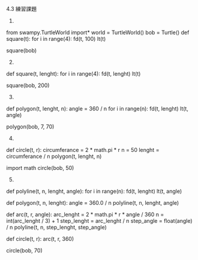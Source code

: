 4.3 練習課題

1.
 from swampy.TurtleWorld import*
 world = TurtleWorld()
 bob = Turtle()
 def square(t):
     for i in range(4):
         fd(t, 100)
         lt(t)

 square(bob)


2.
def square(t, lenght):
    for i in range(4):
        fd(t, lenght)
        lt(t)

square(bob, 200)



3.
def polygon(t, lenght, n):
    angle = 360 / n
    for i in range(n):
        fd(t, lenght)
        lt(t, angle)

polygon(bob, 7, 70)

4.
 def circle(t, r):
     circumferance = 2 * math.pi * r
     n = 50
     lenght = circumferance / n
     polygon(t, lenght, n)

 import math
 circle(bob, 50)

5.
 def polyline(t, n, lenght, angle):
     for i in range(n):
       fd(t, lenght)
       lt(t, angle)

 def polygon(t, n, lenght):
     angle = 360.0 / n
     polyline(t, n, lenght, angle)

 def arc(t, r, angle):
     arc_lenght = 2 * math.pi * r * angle / 360
     n = int(arc_lenght / 3) + 1
     step_lenght = arc_lenght / n
     step_angle = float(angle) / n
     polyline(t, n, step_lenght, step_angle)

 def circle(t, r):
     arc(t, r, 360)

 circle(bob, 70)

